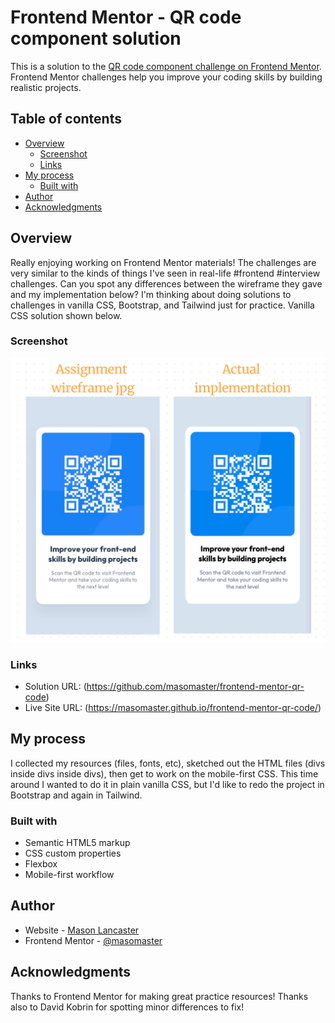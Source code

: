 # Frontend Mentor - QR code component solution

This is a solution to the [QR code component challenge on Frontend Mentor](https://www.frontendmentor.io/challenges/qr-code-component-iux_sIO_H). Frontend Mentor challenges help you improve your coding skills by building realistic projects.

## Table of contents

- [Overview](#overview)
  - [Screenshot](#screenshot)
  - [Links](#links)
- [My process](#my-process)
  - [Built with](#built-with)
- [Author](#author)
- [Acknowledgments](#acknowledgments)

## Overview

Really enjoying working on Frontend Mentor materials! The challenges are very similar to the kinds of things I've seen in real-life #frontend #interview challenges. Can you spot any differences between the wireframe they gave and my implementation below? I'm thinking about doing solutions to challenges in vanilla CSS, Bootstrap, and Tailwind just for practice. Vanilla CSS solution shown below.

### Screenshot

![](./images/comparison.png)

### Links

- Solution URL: (https://github.com/masomaster/frontend-mentor-qr-code)
- Live Site URL: (https://masomaster.github.io/frontend-mentor-qr-code/)

## My process

I collected my resources (files, fonts, etc), sketched out the HTML files (divs inside divs inside divs), then get to work on the mobile-first CSS. This time around I wanted to do it in plain vanilla CSS, but I'd like to redo the project in Bootstrap and again in Tailwind.

### Built with

- Semantic HTML5 markup
- CSS custom properties
- Flexbox
- Mobile-first workflow

## Author

- Website - [Mason Lancaster](https://masonlancaster.com/)
- Frontend Mentor - [@masomaster](https://www.frontendmentor.io/profile/masomaster)

## Acknowledgments

Thanks to Frontend Mentor for making great practice resources!
Thanks also to David Kobrin for spotting minor differences to fix!
